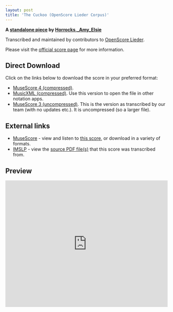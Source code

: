 ```yaml
---
layout: post
title: 'The Cuckoo (OpenScore Lieder Corpus)'
---
```


__A [standalone piece](https://fourscoreandmore.org/openscore/lieder/Horrocks,_Amy_Elsie/_/) by [Horrocks,_Amy_Elsie](https://fourscoreandmore.org/openscore/lieder/Horrocks,_Amy_Elsie)__

Transcribed and maintained by contributors to [OpenScore Lieder].

Please visit the [official score page] for more information.

[official score page]: https://musescore.com/openscore-lieder-corpus/scores/6636042
[OpenScore Lieder]: https://musescore.com/openscore-lieder-corpus

## Direct Download

Click on the links below to download the score in your preferred format:
- [MuseScore 4 (compressed)](https://github.com/openscore/lieder/blob/main/scores/Horrocks,_Amy_Elsie/_/The_Cuckoo/lc6636042.mscz?raw=true).
- [MusicXML (compressed)](https://github.com/openscore/lieder/blob/main/scores/Horrocks,_Amy_Elsie/_/The_Cuckoo/lc6636042.mxl?raw=true). Use this version to open the file in other notation apps.
- [MuseScore 3 (uncompressed)](https://github.com/openscore/lieder/blob/main/scores/Horrocks,_Amy_Elsie/_/The_Cuckoo/lc6636042.mscx?raw=true). This is the version as transcribed by our team (with no updates etc.). It is uncompressed (so a larger file).

## External links

- [MuseScore] - view and listen to [this score][MuseScore], or download in a variety of formats.
- [IMSLP] - view the [source PDF file(s)][IMSLP] that this score was transcribed from.

[MuseScore]: https://musescore.com/score/6636042
[IMSLP]: https://imslp.org/wiki/Special:ReverseLookup/603446

## Preview

<iframe width="100%" height="394" src="https://musescore.com/openscore-lieder-corpus/scores/6636042/embed" frameborder="0" allowfullscreen allow="autoplay; fullscreen"></iframe>
